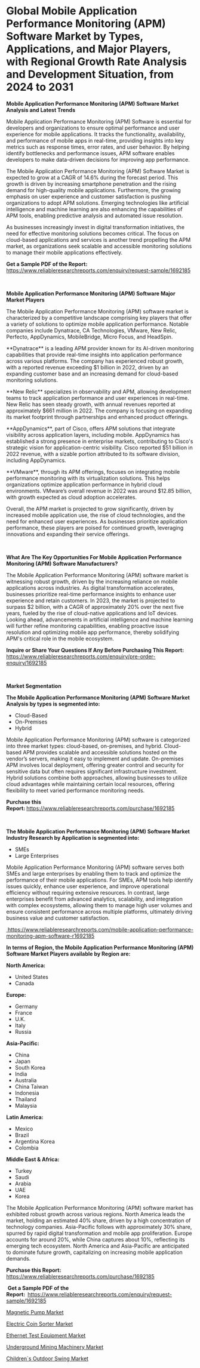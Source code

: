 <p><h1>Global Mobile Application Performance Monitoring (APM) Software Market by Types, Applications, and Major Players, with Regional Growth Rate Analysis and Development Situation, from 2024 to 2031</h1></p><p><strong>Mobile Application Performance Monitoring (APM) Software Market Analysis and Latest Trends</strong></p>
<p><p>Mobile Application Performance Monitoring (APM) Software is essential for developers and organizations to ensure optimal performance and user experience for mobile applications. It tracks the functionality, availability, and performance of mobile apps in real-time, providing insights into key metrics such as response times, error rates, and user behavior. By helping identify bottlenecks and performance issues, APM software enables developers to make data-driven decisions for improving app performance. </p><p>The Mobile Application Performance Monitoring (APM) Software Market is expected to grow at a CAGR of 14.6% during the forecast period. This growth is driven by increasing smartphone penetration and the rising demand for high-quality mobile applications. Furthermore, the growing emphasis on user experience and customer satisfaction is pushing organizations to adopt APM solutions. Emerging technologies like artificial intelligence and machine learning are also enhancing the capabilities of APM tools, enabling predictive analysis and automated issue resolution. </p><p>As businesses increasingly invest in digital transformation initiatives, the need for effective monitoring solutions becomes critical. The focus on cloud-based applications and services is another trend propelling the APM market, as organizations seek scalable and accessible monitoring solutions to manage their mobile applications effectively.</p></p>
<p><strong>Get a Sample PDF of the Report:&nbsp;</strong> <a href="https://www.reliableresearchreports.com/enquiry/request-sample/1692185?utm_campaign=32&utm_medium=2&utm_source=Github&utm_content=ia&utm_term=19102024&utm_id=mobile-application-performance-monitoring-apm-software">https://www.reliableresearchreports.com/enquiry/request-sample/1692185</a></p>
<p>&nbsp;</p>
<p><strong>Mobile Application Performance Monitoring (APM) Software Major Market Players</strong></p>
<p><p>The Mobile Application Performance Monitoring (APM) software market is characterized by a competitive landscape comprising key players that offer a variety of solutions to optimize mobile application performance. Notable companies include Dynatrace, CA Technologies, VMware, New Relic, Perfecto, AppDynamics, MobileBridge, Micro Focus, and HeadSpin.</p><p>**Dynatrace** is a leading APM provider known for its AI-driven monitoring capabilities that provide real-time insights into application performance across various platforms. The company has experienced robust growth, with a reported revenue exceeding $1 billion in 2022, driven by an expanding customer base and an increasing demand for cloud-based monitoring solutions.</p><p>**New Relic** specializes in observability and APM, allowing development teams to track application performance and user experiences in real-time. New Relic has seen steady growth, with annual revenues reported at approximately $661 million in 2022. The company is focusing on expanding its market footprint through partnerships and enhanced product offerings.</p><p>**AppDynamics**, part of Cisco, offers APM solutions that integrate visibility across application layers, including mobile. AppDynamics has established a strong presence in enterprise markets, contributing to Cisco's strategic vision for application-centric visibility. Cisco reported $51 billion in 2022 revenue, with a sizable portion attributed to its software division, including AppDynamics.</p><p>**VMware**, through its APM offerings, focuses on integrating mobile performance monitoring with its virtualization solutions. This helps organizations optimize application performance in hybrid cloud environments. VMware’s overall revenue in 2022 was around $12.85 billion, with growth expected as cloud adoption accelerates.</p><p>Overall, the APM market is projected to grow significantly, driven by increased mobile application use, the rise of cloud technologies, and the need for enhanced user experiences. As businesses prioritize application performance, these players are poised for continued growth, leveraging innovations and expanding their service offerings.</p></p>
<p>&nbsp;</p>
<p><strong>What Are The Key Opportunities For Mobile Application Performance Monitoring (APM) Software Manufacturers?</strong></p>
<p><p>The Mobile Application Performance Monitoring (APM) software market is witnessing robust growth, driven by the increasing reliance on mobile applications across industries. As digital transformation accelerates, businesses prioritize real-time performance insights to enhance user experience and retain customers. In 2023, the market is projected to surpass $2 billion, with a CAGR of approximately 20% over the next five years, fueled by the rise of cloud-native applications and IoT devices. Looking ahead, advancements in artificial intelligence and machine learning will further refine monitoring capabilities, enabling proactive issue resolution and optimizing mobile app performance, thereby solidifying APM's critical role in the mobile ecosystem.</p></p>
<p><strong>Inquire or Share Your Questions If Any Before Purchasing This Report:</strong> <a href="https://www.reliableresearchreports.com/enquiry/pre-order-enquiry/1692185?utm_campaign=32&utm_medium=2&utm_source=Github&utm_content=ia&utm_term=19102024&utm_id=mobile-application-performance-monitoring-apm-software">https://www.reliableresearchreports.com/enquiry/pre-order-enquiry/1692185</a></p>
<p>&nbsp;</p>
<p><strong>Market Segmentation</strong></p>
<p><strong>The Mobile Application Performance Monitoring (APM) Software Market Analysis by types is segmented into:</strong></p>
<p><ul><li>Cloud-Based</li><li>On-Premises</li><li>Hybrid</li></ul></p>
<p><p>Mobile Application Performance Monitoring (APM) software is categorized into three market types: cloud-based, on-premises, and hybrid. Cloud-based APM provides scalable and accessible solutions hosted on the vendor’s servers, making it easy to implement and update. On-premises APM involves local deployment, offering greater control and security for sensitive data but often requires significant infrastructure investment. Hybrid solutions combine both approaches, allowing businesses to utilize cloud advantages while maintaining certain local resources, offering flexibility to meet varied performance monitoring needs.</p></p>
<p><strong>Purchase this Report:&nbsp;</strong><a href="https://www.reliableresearchreports.com/purchase/1692185?utm_campaign=32&utm_medium=2&utm_source=Github&utm_content=ia&utm_term=19102024&utm_id=mobile-application-performance-monitoring-apm-software">https://www.reliableresearchreports.com/purchase/1692185</a></p>
<p>&nbsp;</p>
<p><strong>The Mobile Application Performance Monitoring (APM) Software Market Industry Research by Application is segmented into:</strong></p>
<p><ul><li>SMEs</li><li>Large Enterprises</li></ul></p>
<p><p>Mobile Application Performance Monitoring (APM) software serves both SMEs and large enterprises by enabling them to track and optimize the performance of their mobile applications. For SMEs, APM tools help identify issues quickly, enhance user experience, and improve operational efficiency without requiring extensive resources. In contrast, large enterprises benefit from advanced analytics, scalability, and integration with complex ecosystems, allowing them to manage high user volumes and ensure consistent performance across multiple platforms, ultimately driving business value and customer satisfaction.</p></p>
<p><a href="https://www.reliableresearchreports.com/mobile-application-performance-monitoring-apm-software-r1692185?utm_campaign=32&utm_medium=2&utm_source=Github&utm_content=ia&utm_term=19102024&utm_id=mobile-application-performance-monitoring-apm-software">&nbsp;https://www.reliableresearchreports.com/mobile-application-performance-monitoring-apm-software-r1692185</a></p>
<p><strong>In terms of Region, the Mobile Application Performance Monitoring (APM) Software Market Players available by Region are:</strong></p>
<p>
    <p> <strong> North America: </strong>
        <ul>
            <li>United States</li>
            <li>Canada</li>
        </ul>
        </p> 
    <p> <strong> Europe: </strong>
        <ul>
            <li>Germany</li>
            <li>France</li>
            <li>U.K.</li>
            <li>Italy</li>
            <li>Russia</li>
        </ul>
        </p> 
    <p> <strong> Asia-Pacific: </strong>
        <ul>
            <li>China</li>
            <li>Japan</li>
            <li>South Korea</li>
            <li>India</li>
            <li>Australia</li>
            <li>China Taiwan</li>
            <li>Indonesia</li>
            <li>Thailand</li>
            <li>Malaysia</li>
        </ul>
        </p> 
    <p> <strong> Latin America: </strong>
        <ul>
            <li>Mexico</li>
            <li>Brazil</li>
            <li>Argentina Korea</li>
            <li>Colombia</li>
        </ul>
        </p> 
    <p> <strong> Middle East & Africa: </strong>
        <ul>
            <li>Turkey</li>
            <li>Saudi</li>
            <li>Arabia</li>
            <li>UAE</li>
            <li>Korea</li>
        </ul>
    </p>
    </p>
<p><p>The Mobile Application Performance Monitoring (APM) software market has exhibited robust growth across various regions. North America leads the market, holding an estimated 40% share, driven by a high concentration of technology companies. Asia-Pacific follows with approximately 30% share, spurred by rapid digital transformation and mobile app proliferation. Europe accounts for around 20%, while China captures about 10%, reflecting its emerging tech ecosystem. North America and Asia-Pacific are anticipated to dominate future growth, capitalizing on increasing mobile application demands.</p></p>
<p><strong>Purchase this Report: </strong><a href="https://www.reliableresearchreports.com/purchase/1692185?utm_campaign=32&utm_medium=2&utm_source=Github&utm_content=ia&utm_term=19102024&utm_id=mobile-application-performance-monitoring-apm-software">https://www.reliableresearchreports.com/purchase/1692185</a></p>
<p>&nbsp;<strong>Get a Sample PDF of the Report:&nbsp;&nbsp;</strong><a href="https://www.reliableresearchreports.com/enquiry/request-sample/1692185?utm_campaign=32&utm_medium=2&utm_source=Github&utm_content=ia&utm_term=19102024&utm_id=mobile-application-performance-monitoring-apm-software">https://www.reliableresearchreports.com/enquiry/request-sample/1692185</a></p>
<p><strong></strong></p>
<p><p><a href="https://www.linkedin.com/pulse/global-magnetic-pump-market-exploring-share-trends-future-tvg9c?utm_campaign=32&utm_medium=2&utm_source=Github&utm_content=ia&utm_term=19102024&utm_id=mobile-application-performance-monitoring-apm-software">Magnetic Pump Market</a></p><p><a href="https://issuu.com/reportprime-2/docs/electric-coin-sorter-market-size-20_4945ffcc311739?utm_campaign=32&utm_medium=2&utm_source=Github&utm_content=ia&utm_term=19102024&utm_id=mobile-application-performance-monitoring-apm-software">Electric Coin Sorter Market</a></p><p><a href="https://www.linkedin.com/pulse/ethernet-test-equipment-market-industry-trends-forecast-period-tuv9c?utm_campaign=32&utm_medium=2&utm_source=Github&utm_content=ia&utm_term=19102024&utm_id=mobile-application-performance-monitoring-apm-software">Ethernet Test Equipment Market</a></p><p><a href="https://issuu.com/reportprime-2/docs/underground-mining-machinery-market_c4b956d1b1e6fa?utm_campaign=32&utm_medium=2&utm_source=Github&utm_content=ia&utm_term=19102024&utm_id=mobile-application-performance-monitoring-apm-software">Underground Mining Machinery Market</a></p><p><a href="https://github.com/AlbertGonzalez266/Market-Research-Report-List-1/blob/main/childrens-outdoor-swing-market.md?utm_campaign=32&utm_medium=2&utm_source=Github&utm_content=ia&utm_term=19102024&utm_id=mobile-application-performance-monitoring-apm-software">Children`s Outdoor Swing Market</a></p></p>
